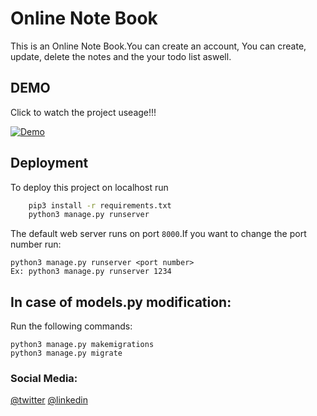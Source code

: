 
# Online Note Book

This is an Online Note Book.You can create an account, You can create, update, delete the notes and the your todo list aswell.

## DEMO

Click to watch the project useage!!!

[![Demo](https://img.youtube.com/vi/TdmVXTJChsw/0.jpg)](https://www.youtube.com/watch?v=TdmVXTJChsw)


## Deployment

To deploy this project on localhost run

```bash
	pip3 install -r requirements.txt
    python3 manage.py runserver
```
The default web server runs on port ```8000```.If you want to change the port number
run:
```
python3 manage.py runserver <port number>
Ex: python3 manage.py runserver 1234

```

## In case of models.py modification:

Run the following commands:

```
python3 manage.py makemigrations
python3 manage.py migrate

```


   ### Social Media:
   [@twitter](https://twitter.com/MrJayashankar)  [@linkedin](https://www.linkedin.com/in/devarapalli-jaya-shankar-kumar-530464230/)


